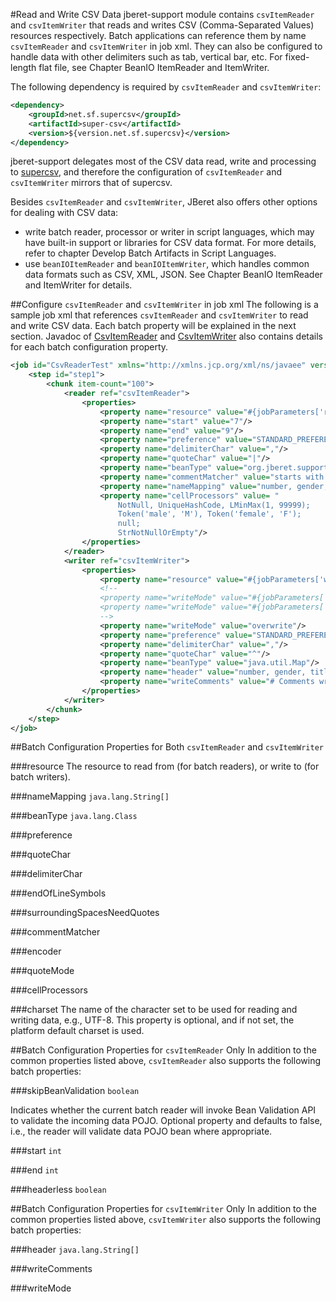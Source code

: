 #Read and Write CSV Data
jberet-support module contains `csvItemReader` and `csvItemWriter` that reads and writes CSV (Comma-Separated Values) resources respectively. Batch applications can reference them by name `csvItemReader` and `csvItemWriter` in job xml. They can also be configured to handle data with other delimiters such as tab, vertical bar, etc. For fixed-length flat file, see Chapter BeanIO ItemReader and ItemWriter.

The following dependency is required by `csvItemReader` and `csvItemWriter`:

```xml
<dependency>
    <groupId>net.sf.supercsv</groupId>
    <artifactId>super-csv</artifactId>
    <version>${version.net.sf.supercsv}</version>
</dependency>
```

jberet-support delegates most of the CSV data read, write and processing to [supercsv](http://supercsv.sourceforge.net/), and therefore the configuration of `csvItemReader` and `csvItemWriter` mirrors that of supercsv.

Besides `csvItemReader` and `csvItemWriter`, JBeret also offers other options for dealing with CSV data:
* write batch reader, processor or writer in script languages, which may have built-in support or libraries for CSV data format. For more details, refer to chapter Develop Batch Artifacts in Script Languages.
* use `beanIOItemReader` and `beanIOItemWriter`, which handles common data formats such as CSV, XML, JSON. See Chapter BeanIO ItemReader and ItemWriter for details.

##Configure `csvItemReader` and `csvItemWriter` in job xml
The following is a sample job xml that references `csvItemReader` and `csvItemWriter` to read and write CSV data. Each batch property will be explained in the next section. Javadoc of [CsvItemReader](http://docs.jboss.org/jberet/latest/javadoc/jberet-support/org/jberet/support/io/CsvItemReader.html) and [CsvItemWriter](http://docs.jboss.org/jberet/latest/javadoc/jberet-support/org/jberet/support/io/BeanIOItemWriter.html) also contains details for each batch configuration property.
```xml
<job id="CsvReaderTest" xmlns="http://xmlns.jcp.org/xml/ns/javaee" version="1.0">
    <step id="step1">
        <chunk item-count="100">
            <reader ref="csvItemReader">
                <properties>
                    <property name="resource" value="#{jobParameters['resource']}"/>
                    <property name="start" value="7"/>
                    <property name="end" value="9"/>
                    <property name="preference" value="STANDARD_PREFERENCE"/>
                    <property name="delimiterChar" value=","/>
                    <property name="quoteChar" value="|"/>
                    <property name="beanType" value="org.jberet.support.io.Person"/>
                    <property name="commentMatcher" value="starts with '#'"/>
                    <property name="nameMapping" value="number, gender, title, givenName"/>
                    <property name="cellProcessors" value= "
                        NotNull, UniqueHashCode, LMinMax(1, 99999); 
                        Token('male', 'M'), Token('female', 'F');
                        null; 
                        StrNotNullOrEmpty"/>
                </properties>
            </reader>
            <writer ref="csvItemWriter">
                <properties>
                    <property name="resource" value="#{jobParameters['writeResource']}"/>
                    <!--
                    <property name="writeMode" value="#{jobParameters['writeMode']}?:append;"/>
                    <property name="writeMode" value="#{jobParameters['writeMode']}?:failIfExists;"/>
                    -->
                    <property name="writeMode" value="overwrite"/>
                    <property name="preference" value="STANDARD_PREFERENCE"/>
                    <property name="delimiterChar" value=","/>
                    <property name="quoteChar" value="^"/>
                    <property name="beanType" value="java.util.Map"/>
                    <property name="header" value="number, gender, title, givenName"/>
                    <property name="writeComments" value="# Comments written by csv writer."/>
                </properties>
            </writer>
        </chunk>
    </step>
</job>
```

##Batch Configuration Properties for Both `csvItemReader` and `csvItemWriter`

###resource
The resource to read from (for batch readers), or write to (for batch writers).

###nameMapping
`java.lang.String[]`

###beanType
`java.lang.Class`

###preference

###quoteChar

###delimiterChar

###endOfLineSymbols

###surroundingSpacesNeedQuotes

###commentMatcher

###encoder

###quoteMode

###cellProcessors

###charset
The name of the character set to be used for reading and writing data, e.g., UTF-8. This property is optional, and if not set, the platform default charset is used.


##Batch Configuration Properties for `csvItemReader` Only
In addition to the common properties listed above, `csvItemReader` also supports the following batch properties:

###skipBeanValidation
`boolean`

Indicates whether the current batch reader will invoke Bean Validation API to validate the incoming data POJO.  Optional property and defaults to false, i.e., the reader will validate data POJO bean where appropriate.

###start
`int`

###end
`int`

###headerless
`boolean`


##Batch Configuration Properties for `csvItemWriter` Only
In addition to the common properties listed above, `csvItemWriter` also supports the following batch properties:

###header
`java.lang.String[]`

###writeComments

###writeMode



